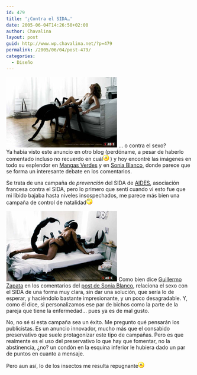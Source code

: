 ```yaml
---
id: 479
title: '¿Contra el SIDA…'
date: 2005-06-04T14:26:50+02:00
author: Chavalina
layout: post
guid: http://www.wp.chavalina.net/?p=479
permalink: /2005/06/04/post-479/
categories:
  - Diseño
---
```

<a href="imagenes/fotos/sida_fr.jpg" target="_blank"><img class="imgizqda" src="/imagenes/fotos/aides_w.jpg" alt="Una araña practica sexo oral a una mujer" /></a> … o contra el sexo?  
Ya había visto este anuncio en otro blog (perdóname, a pesar de haberlo comentado incluso no recuerdo en cuál![emo](/imagenes/emoticonos/triste.gif) ) y hoy encontré las imágenes en todo su esplendor en <a href="http://www.proyectoisla.com/mangasverdes/?p=863" target="_blank">Mangas Verdes</a> y en <a href="http://www.filmica.com/sonia_blanco/archivos/001698.html" target="_blank">Sonia Blanco</a>, donde parece que se forma un interesante debate en los comentarios.

Se trata de una campaña de _prevención_ del SIDA de <a href="http://www.aides.org/" target="_blank">AIDES</a>, asociación francesa contra el SIDA, pero lo primero que sentí cuando vi esto fue que mi líbido bajaba hasta niveles insospechados, me parece más bien una campaña de control de natalidad![emo](/imagenes/emoticonos/pensativo.gif) 

<a href="imagenes/fotos/sida_fr.jpg" target="_blank"><img class="imgizqda" src="/imagenes/fotos/aides_m.jpg" alt="Un hombre se acuesta con un escorpión" /></a> Como bien dice <a href="http://filmica.com/casiopea/" target="_blank">Guillermo Zapata</a> en los comentarios del <a href="http://www.filmica.com/sonia_blanco/archivos/001698.html" target="_blank">post de Sonia Blanco</a>, relaciona el sexo con el SIDA de una forma muy clara, sin dar una solución, que sería lo de esperar, y haciéndolo bastante impresionante, y un poco desagradable. Y, como él dice, si personalizamos ese par de bichos como la parte de la pareja que tiene la enfermedad… pues ya es de mal gusto.

No, no sé si esta campaña sea un éxito. Me pregunto qué pensarán los publicistas. Es un anuncio innovador, mucho más que el consabido preservativo que suele protagonizar este tipo de campañas. Pero es que realmente es el uso del preservativo lo que hay que fomentar, no la abstinencia, ¿no? un condón en la esquina inferior le hubiera dado un par de puntos en cuanto a mensaje.

Pero aun así, lo de los insectos me resulta repugnante![emo](/imagenes/emoticonos/confuso.gif)